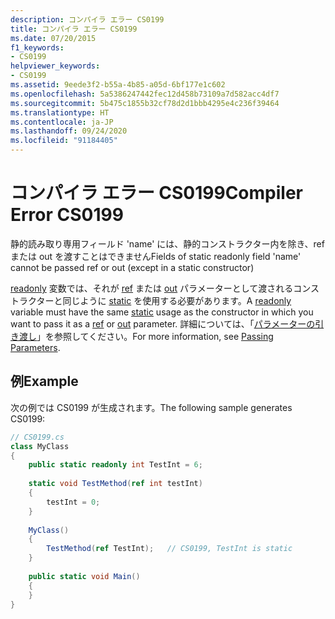 ```yaml
---
description: コンパイラ エラー CS0199
title: コンパイラ エラー CS0199
ms.date: 07/20/2015
f1_keywords:
- CS0199
helpviewer_keywords:
- CS0199
ms.assetid: 9eede3f2-b55a-4b85-a05d-6bf177e1c602
ms.openlocfilehash: 5a5386247442fec12d458b73109a7d582acc4df7
ms.sourcegitcommit: 5b475c1855b32cf78d2d1bbb4295e4c236f39464
ms.translationtype: HT
ms.contentlocale: ja-JP
ms.lasthandoff: 09/24/2020
ms.locfileid: "91184405"
---
```

# <a name="compiler-error-cs0199"></a><span data-ttu-id="ef412-103">コンパイラ エラー CS0199</span><span class="sxs-lookup"><span data-stu-id="ef412-103">Compiler Error CS0199</span></span>

<span data-ttu-id="ef412-104">静的読み取り専用フィールド 'name' には、静的コンストラクター内を除き、ref または out を渡すことはできません</span><span class="sxs-lookup"><span data-stu-id="ef412-104">Fields of static readonly field 'name' cannot be passed ref or out (except in a static constructor)</span></span>  
  
 <span data-ttu-id="ef412-105">[readonly](../language-reference/keywords/readonly.md) 変数では、それが [ref](../language-reference/keywords/static.md) または [out](../language-reference/keywords/ref.md) パラメーターとして渡されるコンストラクターと同じように [static](../language-reference/keywords/out-parameter-modifier.md) を使用する必要があります。</span><span class="sxs-lookup"><span data-stu-id="ef412-105">A [readonly](../language-reference/keywords/readonly.md) variable must have the same [static](../language-reference/keywords/static.md) usage as the constructor in which you want to pass it as a [ref](../language-reference/keywords/ref.md) or [out](../language-reference/keywords/out-parameter-modifier.md) parameter.</span></span> <span data-ttu-id="ef412-106">詳細については、「[パラメーターの引き渡し](../programming-guide/classes-and-structs/passing-parameters.md)」を参照してください。</span><span class="sxs-lookup"><span data-stu-id="ef412-106">For more information, see [Passing Parameters](../programming-guide/classes-and-structs/passing-parameters.md).</span></span>  
  
## <a name="example"></a><span data-ttu-id="ef412-107">例</span><span class="sxs-lookup"><span data-stu-id="ef412-107">Example</span></span>  

 <span data-ttu-id="ef412-108">次の例では CS0199 が生成されます。</span><span class="sxs-lookup"><span data-stu-id="ef412-108">The following sample generates CS0199:</span></span>  
  
```csharp  
// CS0199.cs  
class MyClass  
{  
    public static readonly int TestInt = 6;  
  
    static void TestMethod(ref int testInt)  
    {  
        testInt = 0;  
    }  
  
    MyClass()  
    {  
        TestMethod(ref TestInt);   // CS0199, TestInt is static  
    }  
  
    public static void Main()  
    {  
    }  
}  
```
